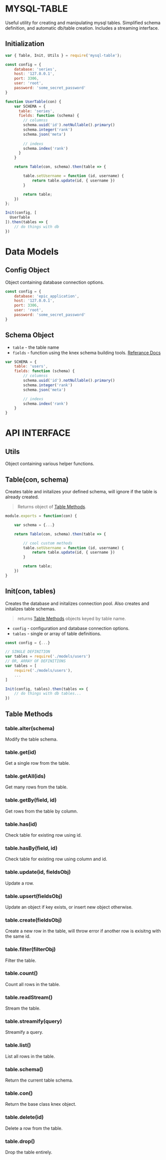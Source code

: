 # MYSQL-TABLE
Useful utility for creating and manipulating mysql tables. 
Simplified schema definition, and automatic db/table creation.
Includes a streaming interface.

## Initialization
```js
var { Table, Init, Utils } = require('mysql-table');

const config = {
    database: 'series',
    host: '127.0.0.1',
    port: 3306,
    user: 'root',
    password: 'some_secret_password'
}

function UserTable(con) {
    var SCHEMA = {
      table: 'series',
      fields: function (schema) {
        // columnss
        schema.uuid('id').notNullable().primary()
        schema.integer('rank')
        schema.json('meta')
    
        // indexs
        schema.index('rank')
      }
    }

    return Table(con, schema).then(table => {

        table.setUsername = function (id, username) {
            return table.update(id, { username })
        }

        return table;
    })
};

Init(config, [
  UserTable
]).then(tables => {
    // do things with db
})
```

# Data Models

## Config Object
Object containing database connection options.

```js
const config = {
    database: 'epic_application',
    host: '127.0.0.1',
    port: 3306,
    user: 'root',
    password: 'some_secret_password'
}
```

## Schema Object
* `table` - the table name
* `fields` - function using the knex schema building tools. [Referance Docs](https://knexjs.org/#Schema-Building)

```js
var SCHEMA = {
    table: 'users',
    fields: function (schema) {
        // columnss
        schema.uuid('id').notNullable().primary()
        schema.integer('rank')
        schema.json('meta')

        // indexs
        schema.index('rank')
    }
}
```

# API INTERFACE

## Utils
Object containing various helper functions.

## Table(con, schema)
Creates table and initalizes your defined schema, will ignore if the table is already created.
> Returns object of [Table Methods](#table-methods).

```js
module.exports = function(con) {

    var schema = {...}

    return Table(con, schema).then(table => {

        // cool custom methods
        table.setUsername = function (id, username) {
            return table.update(id, { username })
        }

        return table;
    })
}
```

## Init(con, tables)
Creates the database and initalizes connection pool. Also creates and initalizes table schemas.
> returns [Table Methods](#table-methods) objects keyed by table name.

* `config` - configuration and database connection options.
* `tables` - single or array of table definitions.

```js
const config = {...}

// SINGLE DEFINITION
var tables = require('./models/users')
// OR, ARRAY OF DEFINITIONS
var tables = [
    require('./models/users'),
    ...
]

Init(config, tables).then(tables => {
    // do things with db tables...
})
```

## Table Methods

### table.alter(schema)
Modify the table schema.
### table.get(id)
Get a single row from the table.
### table.getAll(ids)
Get many rows from the table.
### table.getBy(field, id)
Get rows from the table by column.
### table.has(id)
Check table for existing row using id.
### table.hasBy(field, id)
Check table for existing row using column and id.
### table.update(id, fieldsObj)
Update a row.
### table.upsert(fieldsObj)
Update an object if key exists, or insert new object otherwise.
### table.create(fieldsObj)
Create a new row in the table, will throw error if another row is exisitng with the same id.
### table.filter(filterObj)
Filter the table.
### table.count()
Count all rows in the table.
### table.readStream()
Stream the table.
### table.streamify(query)
Streamify a query.
### table.list()
List all rows in the table.
### table.schema()
Return the current table schema.
### table.con()
Return the base class knex object.
### table.delete(id)
Delete a row from the table.
### table.drop()
Drop the table entirely.
